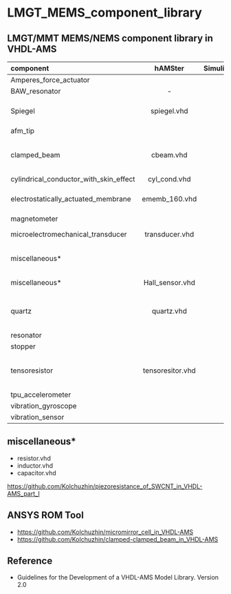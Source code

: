 # LMGT_MEMS_component_library

## LMGT/MMT MEMS/NEMS component library in VHDL-AMS

| component                              |    hAMSter       | Simulink |  TestBench   |                   description               |
|:---------------------------------------|:----------------:|:--------:|:------------:|:--------------------------------------------|
| Amperes_force_actuator                 |                  |          |              | in progress                                 |
| BAW_resonator                          |   -              |          |              | s2p file                                    |
| Spiegel                                | spiegel.vhd      |          |              | analytical model of micromirror             |
| afm_tip                                |                  |          |              | in progress                                 |
| clamped_beam                           | cbeam.vhd        |          |              | VHDL-AMS generated code from ANSYS          |
| cylindrical_conductor_with_skin_effect | cyl_cond.vhd     |          |              | in progress                                 |
| electrostatically_actuated_membrane    | ememb_160.vhd    |          | hAMSter      | generated by ANSYS ROM Tool                 |
| magnetometer                           |                  |          |              | in progress                                 |
| microelectromechanical_transducer      | transducer.vhd   |          |              | analytical model                            |
| miscellaneous*                         |                  |          |              | resistor, inductor, capacitor               |
| miscellaneous*                         | Hall_sensor.vhd  |          | SystemVision | Hall sensor: HS-420                         |
| quartz                                 | quartz.vhd       |          |              | equivalent RLC circuit (BDV), 2nd ODE, H(s) |
| resonator                              |                  |          |              | in progress                                 |
| stopper                                |                  |          |              | in progress                                 |
| tensoresistor                          | tensoresitor.vhd |          |              | analytical model of Me-tensoresistor        |
| tpu_accelerometer                      |                  |          |              | in progress                                 |
| vibration_gyroscope                    |                  |          |              | in progress                                 |
| vibration_sensor                       |                  |          |              | in progress                                 |

## miscellaneous*

* resistor.vhd
* inductor.vhd
* capacitor.vhd 


https://github.com/Kolchuzhin/piezoresistance_of_SWCNT_in_VHDL-AMS_part_I

## ANSYS ROM Tool
* https://github.com/Kolchuzhin/micromirror_cell_in_VHDL-AMS
* https://github.com/Kolchuzhin/clamped-clamped_beam_in_VHDL-AMS

## Reference
+ Guidelines for the Development of a VHDL-AMS Model Library. Version 2.0 
